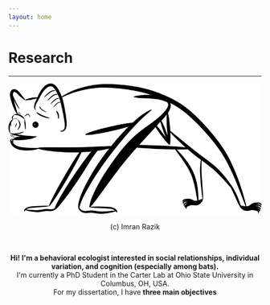 ```yaml
---
layout: home
---
```

# Research
--- 
![Vampire bat digital drawing - Copyright (c) 2020 Imran Razik](/assets/vampterrestrial.png) <br/>
<p align="center"> 
 (c) Imran Razik
</p> 

<br/>

<p align="center">
  <b/> Hi! I'm a behavioral ecologist interested in social relationships, individual variation, and cognition (especially among bats). </b> </br>
  I'm currently a PhD Student in the Carter Lab at Ohio State University in Columbus, OH, USA. <br/>
  For my dissertation, I have <b/> three main objectives </b>
    </p>

